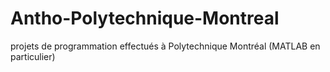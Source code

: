 # Antho-Polytechnique-Montreal
projets de programmation effectués à Polytechnique Montréal (MATLAB en particulier)
